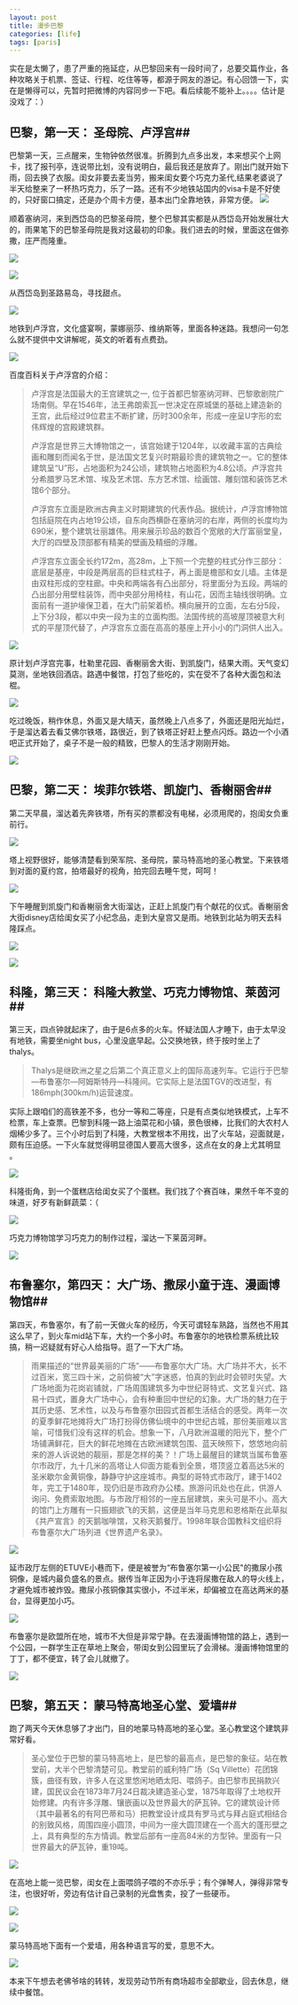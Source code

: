 ```yaml
---
layout: post
title: 漫步巴黎
categories: [life]
tags: [paris]
---
```



实在是太懒了，患了严重的拖延症，从巴黎回来有一段时间了，总要交篇作业，各种攻略关于机票、签证、行程、吃住等等，都源于网友的游记。有心回馈一下，实在是懒得可以，先暂时把微博的内容同步一下吧。看后续能不能补上。。。。估计是没戏了：）

## 巴黎，第一天： 圣母院、卢浮宫##

巴黎第一天，三点醒来，生物钟依然很准。折腾到九点多出发，本来想买个上网卡，找了报刊亭，连说带比划，没有说明白，最后我还是放弃了。刚出门就开始下雨，回去换了衣服。闺女非要去麦当劳，搬来闺女要个巧克力圣代,结果老婆说了半天给整来了一杯热巧克力，乐了一路。还有不少地铁站国内的visa卡是不好使的，只好窗口搞定，还是办个周卡方便，基本出门全靠地铁，非常方便。
![](http://mattma2009.qiniudn.com/20140501pairs%2F1day.jpg)

顺着塞纳河，来到西岱岛的巴黎圣母院，整个巴黎其实都是从西岱岛开始发展壮大的，雨果笔下的巴黎圣母院是我对这最初的印象。我们进去的时候，里面这在做弥撒，庄严而隆重。

![](http://mattma2009.qiniudn.com/20140501pairs%2F1day-2.jpg)

![](http://mattma2009.qiniudn.com/20140501pairs%2F1day-3.jpg)

从西岱岛到圣路易岛，寻找甜点。

![](http://mattma2009.qiniudn.com/20140501pairs%2F1day-4.jpg)

地铁到卢浮宫，文化盛宴啊，蒙娜丽莎、维纳斯等，里面各种迷路。我想问一句怎么就不提供中文讲解呢，英文的听着有点费劲。

![](http://mattma2009.qiniudn.com/20140501pairs%2F1day-5.jpg)

百度百科关于卢浮宫的介绍：

> 卢浮宫是法国最大的王宫建筑之一, 位于首都巴黎塞纳河畔、巴黎歌剧院广场南侧。早在1546年，法王弗朗索瓦一世决定在原城堡的基础上建造新的王宫，此后经过9位君主不断扩建，历时300余年，形成一座呈U字形的宏伟辉煌的宫殿建筑群。
> 
> 卢浮宫是世界三大博物馆之一，该宫始建于1204年，以收藏丰富的古典绘画和雕刻而闻名于世，是法国文艺复兴时期最珍贵的建筑物之一。它的整体建筑呈“U”形，占地面积为24公顷，建筑物占地面积为4.8公顷。卢浮宫共分希腊罗马艺术馆、埃及艺术馆、东方艺术馆、绘画馆、雕刻馆和装饰艺术馆6个部分。
> 
> 卢浮宫东立面是欧洲古典主义时期建筑的代表作品。据统计，卢浮宫博物馆包括庭院在内占地19公顷，自东向西横卧在塞纳河的右岸，两侧的长度均为690米，整个建筑壮丽雄伟。用来展示珍品的数百个宽敞的大厅富丽堂皇，大厅的四壁及顶部都有精美的壁画及精细的浮雕。
> 
> 卢浮宫东立面全长约172m，高28m，上下照一个完整的柱式分作三部分：底层是基座，中段是两层高的巨柱式柱子，再上面是檐部和女儿墙。主体是由双柱形成的空柱廊。中央和两端各有凸出部分，将里面分为五段。两端的凸出部分用壁柱装饰，而中央部分用椅柱，有山花，因而主轴线很明确。立面前有一道护壕保卫着，在大门前架着桥。横向展开的立面，左右分5段，上下分3段，都以中央一段为主的立面构图。法国传统的高坡屋顶被意大利式的平屋顶代替了，卢浮宫东立面在高高的基座上开小小的门洞供人出入。

![](http://mattma2009.qiniudn.com/20140501pairs%2F1day-6.jpg)

原计划卢浮宫完事，杜勒里花园、香榭丽舍大街、到凯旋门，结果大雨。天气变幻莫测，坐地铁回酒店。路遇中餐馆，打包了些吃的，实在受不了各种大面包和法棍。

![](http://mattma2009.qiniudn.com/20140501pairs%2F1day-7.jpg)

吃过晚饭，稍作休息，外面又是大晴天，虽然晚上八点多了，外面还是阳光灿烂，于是溜达着去看艾佛尔铁塔，路很近，到了铁塔正好赶上整点闪烁。路边一个小酒吧正式开始了，桌子不是一般的精致，巴黎人的生活才刚刚开始。

![](http://mattma2009.qiniudn.com/20140501pairs%2F1day-8.jpg)


## 巴黎，第二天： 埃菲尔铁塔、凯旋门、香榭丽舍##

第二天早晨，溜达着先奔铁塔，所有买的票都没有电梯，必须用爬的，抱闺女负重前行。

![](http://mattma2009.qiniudn.com/20140501pairs%2F2day-1.jpg)

塔上视野很好，能够清楚看到荣军院、圣母院，蒙马特高地的圣心教堂。下来铁塔到对面的夏约宫，拍塔最好的视角，拍完回去睡午觉，呵呵！

![](http://mattma2009.qiniudn.com/20140501pairs%2F2day-2.jpg)

下午睡醒到凯旋门和香榭丽舍大街溜达，正赶上凯旋门有个献花的仪式。香榭丽舍大街disney店给闺女买了小纪念品，走到大皇宫又是雨。地铁到北站为明天去科隆踩点。

![](http://mattma2009.qiniudn.com/20140501pairs%2F2day-5.jpg)

![](http://mattma2009.qiniudn.com/20140501pairs%2F2day-4.jpg)

## 科隆，第三天： 科隆大教堂、巧克力博物馆、莱茵河##

第三天，四点钟就起床了，由于是6点多的火车。怀疑法国人才睡下，由于太早没有地铁，需要坐night bus，心里没底早起。公交换地铁，终于按时坐上了thalys。

> Thalys是继欧洲之星之后第二个真正意义上的国际高速列车。它运行于巴黎—布鲁塞尔—阿姆斯特丹—科隆间。它实际上是法国TGV的改进型，有186mph(300km/h)运营速度。

实际上跟咱们的高铁差不多，也分一等和二等座，只是有点类似地铁模式，上车不检票，车上查票。巴黎到科隆一路上油菜花和小镇，景色很棒，比我们的大农村人烟稀少多了。三个小时后到了科隆，大教堂根本不用找，出了火车站，迎面就是，颇有压迫感。一下火车就觉得明显德国人要高大很多，这点在女的身上尤其明显 。

![](http://mattma2009.qiniudn.com/20140501pairs%2F3day-1.jpg)

科隆街角，到一个蛋糕店给闺女买了个蛋糕。我们找了个赛百味，果然千年不变的味道，好歹有新鲜蔬菜：（

![](http://mattma2009.qiniudn.com/20140501pairs%2F3day-2.jpg)

巧克力博物馆学习巧克力的制作过程，溜达一下莱茵河畔。

![](http://mattma2009.qiniudn.com/20140501pairs%2F3day-3.jpg)

## 布鲁塞尔，第四天： 大广场、撒尿小童于连、漫画博物馆##

第四天，布鲁塞尔，有了前一天做火车的经历，今天可谓轻车熟路，当然也不用其这么早了，到火车mid站下车，大约一个多小时。布鲁塞尔的地铁检票系统比较搞，稍一迟疑就有好心人给指导。逛了一下大广场。

> 雨果描述的“世界最美丽的广场”——布鲁塞尔大广场。大广场并不大，长不过百米，宽三四十米，之前倘被“大”字迷惑，怕真的到此时会顿时失望。大广场地面为花岗岩铺就，广场周围建筑多为中世纪哥特式、文艺复兴式、路易十四式，置身大广场中心，会有种重回中世纪的幻象。大广场的魅力在于其历史感、艺术性，以及与布鲁塞尔田园式首都生活结合的感受。两年一次的夏季鲜花地摊将大广场打扮得仿佛仙境中的中世纪古城，那份美丽难以言喻，可惜我们没有这样的机会。想象一下，八月欧洲温暖的阳光下，整个广场铺满鲜花，巨大的鲜花地摊在古欧洲建筑包围、蓝天映照下，悠悠地向前来的游人诉说她的靓丽，那是怎样的美？！广场上最醒目的建筑当属布鲁塞尔市政厅，九十几米的高塔让人仰面方能看到全景，塔顶竖立着高达5米的圣米歇尔金黄铜像，静静守护这座城市。典型的哥特式市政厅，建于1402年，完工于1480年，现仍旧是市政府办公楼。旅游问讯处也在此，供游人询问、免费索取地图。与市政厅相邻的一座五层建筑，来头可是不小。高大的馆门上方雕有一只振翅欲飞的天鹅，这便是当年马克思和恩格斯在此草拟《共产宣言》的天鹅咖啡馆，又称天鹅餐厅。1998年联合国教科文组织将布鲁塞尔大广场列进《世界遗产名录》。

![](http://mattma2009.qiniudn.com/20140501pairs%2F4day-1.jpg)

延市政厅左侧的ETUVE小巷而下，便是被誉为“布鲁塞尔第一小公民"的撒尿小孩铜像，是城内最负盛名的景点。据传当年正因为小于连将尿撒在敌人的导火线上，才避免城市被炸毁。撒尿小孩铜像其实很小，不过半米，却偏被立在高达两米的基台，显得更加小巧。

![](http://mattma2009.qiniudn.com/20140501pairs%2F4day-2.jpg)

布鲁塞尔是欧盟所在地，城市不大但是非常宁静。在去漫画博物馆的路上，遇到一个公园，一群学生正在草地上聚会，带闺女到公园里玩了会滑梯。漫画博物馆里的丁丁，都不便宜，转了会儿就撤了。

![](http://mattma2009.qiniudn.com/20140501pairs%2F4day-3.jpg)

## 巴黎，第五天： 蒙马特高地圣心堂、爱墙##

跑了两天今天休息够了才出门，目的地蒙马特高地的圣心堂。圣心教堂这个建筑非常好看。

> 圣心堂位于巴黎的蒙马特高地上，是巴黎的最高点，是巴黎的象征。站在教堂前，大半个巴黎清楚可见。教堂前的威利特广场（Sq Villette）花团锦簇，曲径有致，许多人在这里悠闲地晒太阳、喂鸽子。由巴黎市民捐款兴建，国民议会在1873年7月24日裁决建造圣心堂，1875年取得了土地权开始修建。内有许多浮雕、镶嵌画以及世界最大的萨瓦钟。它的建筑设计师（其中最著名的有阿巴蒂和马）把教堂设计成具有罗马式与拜占庭式相结合的别致风格，周围四座小圆顶，中间为一座大圆顶建在一个高大的蓬形壁之上，具有典型的东方情调。教堂后部有一座高84米的方型钟。里面有一只世界最大的萨瓦钟，重19吨。

![](http://mattma2009.qiniudn.com/20140501pairs%2F5day-1.jpg)

在高地上能一览巴黎，闺女在上面喂鸽子喂的不亦乐乎；有个弹琴人，弹得非常专注，也很好听，旁边有估计自己录制的光盘售卖，投了一些硬币。

![](http://mattma2009.qiniudn.com/20140501pairs%2F5day-3.jpg)

![](http://mattma2009.qiniudn.com/20140501pairs%2F5day-2.jpg)

蒙马特高地下面有一个爱墙，用各种语言写的爱，意思不大。

![](http://mattma2009.qiniudn.com/20140501pairs%2F5day-4.jpg)

本来下午想去老佛爷啥的转转，发现劳动节所有商场超市全部歇业，回去休息，继续中餐馆。
